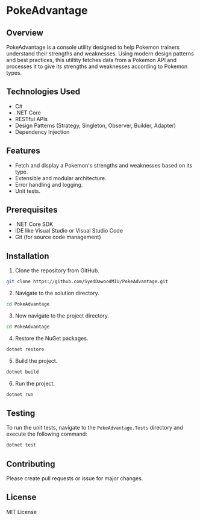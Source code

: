 # PokeAdvantage

## Overview

PokeAdvantage is a console utility designed to help Pokemon trainers understand their strengths and weaknesses. Using modern design patterns and best practices, this utiltity fetches data from a Pokemon API and processes it to give its strengths and weaknesses according to Pokemon types.

## Technologies Used

- C#
- .NET Core
- RESTful APIs
- Design Patterns (Strategy, Singleton, Observer, Builder, Adapter)
- Dependency Injection

## Features

- Fetch and display a Pokemon's strengths and weaknesses based on its type.
- Extensible and modular architecture.
- Error handling and logging.
- Unit tests.
  
## Prerequisites

- .NET Core SDK
- IDE like Visual Studio or Visual Studio Code
- Git (for source code management)

## Installation

1. Clone the repository from GitHub.

```bash
git clone https://github.com/SyedDawoodMIU/PokeAdvantage.git
```

2. Navigate to the solution directory.

```bash
cd PokeAdvantage
```

3. Now navigate to the project directory.

```bash
cd PokeAdvantage
```

4. Restore the NuGet packages.

```bash
dotnet restore
```

5. Build the project.

```bash
dotnet build
```

6. Run the project.

```bash
dotnet run
```

## Testing

To run the unit tests, navigate to the `PokeAdvantage.Tests` directory and execute the following command:

```bash
dotnet test
```

## Contributing

Please create pull requests or issue for major changes.

## License

MIT License
